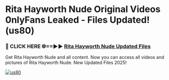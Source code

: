 # Rita Hayworth Nude Original Videos 0nlyFans Leaked - Files Updated! (us80)

<h3>🔴 CLICK HERE 🌐==►► <a href="https://tinyurl.com/52m3yx9h" rel="nofollow">Rita Hayworth Nude Updated Files</a></h3>

Get Rita Hayworth Nude and all content. Now you can access all videos and pictures of Rita Hayworth Nude. New Updated Files 2025!

[![us80](https://i.imgur.com/TnHtlc8.gif)](https://tinyurl.com/52m3yx9h)
